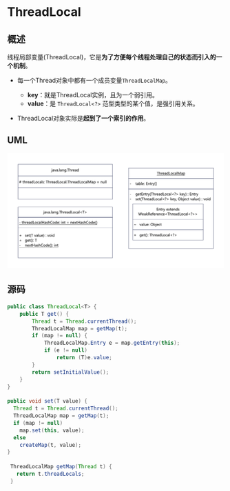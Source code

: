 

# ThreadLocal

## 概述

线程局部变量(ThreadLocal)，它是**为了方便每个线程处理自己的状态而引入的一个机制**。

* 每一个Thread对象中都有一个成员变量``ThreadLocalMap``。
  * **key**：就是ThreadLocal实例，且为一个弱引用。
  * **value**：是 `ThreadLocal<?>`  范型类型的某个值，是强引用关系。

* ThreadLocal对象实际是**起到了一个索引的作用**。

## UML

![ThreadLocal](ThreadLocal.assets/ThreadLocal.png)

## 源码

```java
public class ThreadLocal<T> {
    public T get() {
        Thread t = Thread.currentThread();
        ThreadLocalMap map = getMap(t);
        if (map != null) {
            ThreadLocalMap.Entry e = map.getEntry(this);
            if (e != null)
                return (T)e.value;
        }
        return setInitialValue();
    }
}

public void set(T value) {
  Thread t = Thread.currentThread();
  ThreadLocalMap map = getMap(t);
  if (map != null)
    map.set(this, value);
  else
    createMap(t, value);
}

 ThreadLocalMap getMap(Thread t) {
   return t.threadLocals;
 }
```

